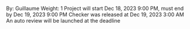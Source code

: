  By: Guillaume
 Weight: 1
 Project will start Dec 18, 2023 9:00 PM, must end by Dec 19, 2023 9:00 PM
 Checker was released at Dec 19, 2023 3:00 AM
 An auto review will be launched at the deadline
